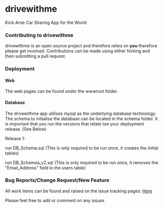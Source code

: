 # drivewithme

Kick-Arse Car Sharing App for the World

### Contributing to drivewithme

drivewithme is an open source project and therefore relies on **you** therefore please get involved. Contributions can be made using either forking and then submitting a pull request.

### Deployment

#### Web

The web pages can be found under the wwwroot folder.

#### Database

The drivewithme app utilises mysql as the underlying database technology. The schema to initialise the database can be located in the schema folder. It is important that you run the versions that relate toe your deployment release. (See Below)

Release 1:

run DB_Schema.sql        (This is only required to be run once, it creates the initial tables)

run DB_Schemea_v2.sql    (This is only required to be run once, it removes the "Email_Address" field in the users table)

### Bug Reports/Change Request/New Feature

All work items can be found and raised on the issue tracking pages: [Here](https://github.com/basftd/drivewithme/issues?labels=&milestone=&page=1&state=open)

Please feel free to add or comment on any issues

